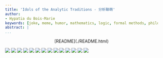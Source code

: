```yaml
---
title: 'Idols of the Analytic Traditions - 分析聯萌'
author:
- Hypatia du Bois-Marie
keywords: [joke, meme, humor, mathematics, logic, formal methods, philosophy, linguistics]
abstract: |
...
```


<!-- pandoc index.md -s --mathjax --highlight-style pygments --bibliography /home/hypatia/Workspace/Library/zotero.bib --citeproc -c index.css -o index.html -->

<center>
[README](./README.html)
</center>

![](IdolsOfAnalyticTraditions/Gödel.png)
![](IdolsOfAnalyticTraditions/Grothendieck.png)
![](IdolsOfAnalyticTraditions/Hilbert.png)
![](IdolsOfAnalyticTraditions/Hypatia.png)
![](IdolsOfAnalyticTraditions/Kripke.png)
![](IdolsOfAnalyticTraditions/Lambek.png)
![](IdolsOfAnalyticTraditions/Lawvere.png)
![](IdolsOfAnalyticTraditions/Lurie.png)
![](IdolsOfAnalyticTraditions/Noether.png)
![](IdolsOfAnalyticTraditions/Quillen.png)
![](IdolsOfAnalyticTraditions/Riemann.png)
![](IdolsOfAnalyticTraditions/Solovay.png)
![](IdolsOfAnalyticTraditions/Turing.png)
![](IdolsOfAnalyticTraditions/Verdier.png)
